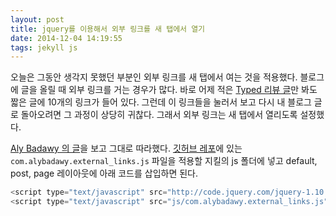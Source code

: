 ```yaml
---
layout: post
title: jquery를 이용해서 외부 링크를 새 탭에서 열기
date: 2014-12-04 14:19:55
tags: jekyll js
---
```

오늘은 그동안 생각지 못했던 부분인 외부 링크를 새 탭에서 여는 것을 적용했다. 블로그에 글을 올릴 때 외부 링크를 거는 경우가 많다. 바로 어제 적은 [Typed 리뷰 글](http://halryang.github.io/Typed-review/ "Typed - 마크다운 문서 편집 앱 짧은 사용기 :: 한량의 Jekyll 블로그")만 봐도 짧은 글에 10개의 링크가 들어 있다. 그런데 이 링크들을 눌러서 보고 다시 내 블로그 글로 돌아오려면 그 과정이 상당히 귀찮다. 그래서 외부 링크는 새 탭에서 열리도록 설정했다.

[Aly Badawy 의 글](https://alybadawy.com/post/open-external-links-in-new-tab-using-jquery "Aly Badawy - Open external links in new tab using jquery")을 보고 그대로 따라했다. [깃허브 레포](https://github.com/AlyBadawy/external_links)에 있는 `com.alybadawy.external_links.js` 파일을 적용할 지킬의 js 폴더에 넣고 default, post, page 레이아웃에 아래 코드를 삽입하면 된다.

```javascript
<script type="text/javascript" src="http://code.jquery.com/jquery-1.10.2.min.js"></script>
<script type="text/javascript" src="js/com.alybadawy.external_links.js"></script>
```